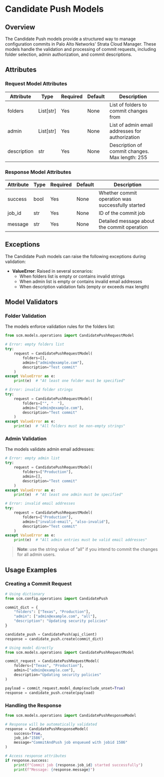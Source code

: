 # Candidate Push Models

## Overview

The Candidate Push models provide a structured way to manage configuration commits in Palo Alto Networks' Strata Cloud
Manager.
These models handle the validation and processing of commit requests, including folder selection, admin authorization,
and
commit descriptions.

## Attributes

### Request Model Attributes

| Attribute   | Type      | Required | Default | Description                                     |
|-------------|-----------|----------|---------|-------------------------------------------------|
| folders     | List[str] | Yes      | None    | List of folders to commit changes from          |
| admin       | List[str] | Yes      | None    | List of admin email addresses for authorization |
| description | str       | Yes      | None    | Description of commit changes. Max length: 255  |

### Response Model Attributes

| Attribute | Type | Required | Default | Description                                       |
|-----------|------|----------|---------|---------------------------------------------------|
| success   | bool | Yes      | None    | Whether commit operation was successfully started |
| job_id    | str  | Yes      | None    | ID of the commit job                              |
| message   | str  | Yes      | None    | Detailed message about the commit operation       |

## Exceptions

The Candidate Push models can raise the following exceptions during validation:

- **ValueError**: Raised in several scenarios:
    - When folders list is empty or contains invalid strings
    - When admin list is empty or contains invalid email addresses
    - When description validation fails (empty or exceeds max length)

## Model Validators

### Folder Validation

The models enforce validation rules for the folders list:

<div class="termy">

<!-- termynal -->

```python
from scm.models.operations import CandidatePushRequestModel

# Error: empty folders list
try:
    request = CandidatePushRequestModel(
        folders=[],
        admin=["admin@example.com"],
        description="Test commit"
    )
except ValueError as e:
    print(e)  # "At least one folder must be specified"

# Error: invalid folder strings
try:
    request = CandidatePushRequestModel(
        folders=["", "  "],
        admin=["admin@example.com"],
        description="Test commit"
    )
except ValueError as e:
    print(e)  # "All folders must be non-empty strings"
```

</div>

### Admin Validation

The models validate admin email addresses:

<div class="termy">

<!-- termynal -->

```python
# Error: empty admin list
try:
    request = CandidatePushRequestModel(
        folders=["Production"],
        admin=[],
        description="Test commit"
    )
except ValueError as e:
    print(e)  # "At least one admin must be specified"

# Error: invalid email addresses
try:
    request = CandidatePushRequestModel(
        folders=["Production"],
        admin=["invalid-email", "also-invalid"],
        description="Test commit"
    )
except ValueError as e:
    print(e)  # "All admin entries must be valid email addresses"
```

</div>

> **Note**: use the string value of "all" if you intend to commit the changes for all admin users.

## Usage Examples

### Creating a Commit Request

<div class="termy">

<!-- termynal -->

```python
# Using dictionary
from scm.config.operations import CandidatePush

commit_dict = {
    "folders": ["Texas", "Production"],
    "admin": ["admin@example.com", "all"],
    "description": "Updating security policies"
}

candidate_push = CandidatePush(api_client)
response = candidate_push.create(commit_dict)

# Using model directly
from scm.models.operations import CandidatePushRequestModel

commit_request = CandidatePushRequestModel(
    folders=["Texas", "Production"],
    admin=["admin@example.com"],
    description="Updating security policies"
)

payload = commit_request.model_dump(exclude_unset=True)
response = candidate_push.create(payload)
```

</div>

### Handling the Response

<div class="termy">

<!-- termynal -->

```python
from scm.models.operations import CandidatePushResponseModel

# Response will be automatically validated
response = CandidatePushResponseModel(
    success=True,
    job_id="1586",
    message="CommitAndPush job enqueued with jobid 1586"
)

# Access response attributes
if response.success:
    print(f"Commit job {response.job_id} started successfully")
    print(f"Message: {response.message}")
```

</div>
